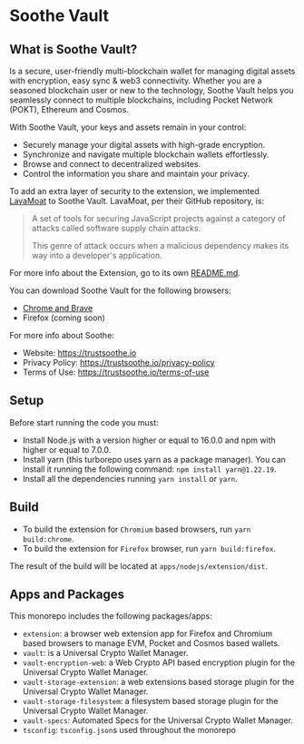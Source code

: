 # Soothe Vault

## What is Soothe Vault?

Is a secure, user-friendly multi-blockchain wallet for managing digital assets with encryption, easy sync & web3
connectivity. Whether you are a seasoned blockchain user or new to the technology, Soothe Vault helps you seamlessly
connect to multiple blockchains, including Pocket Network (POKT), Ethereum and Cosmos.

With Soothe Vault, your keys and assets remain in your control:

- Securely manage your digital assets with high-grade encryption.
- Synchronize and navigate multiple blockchain wallets effortlessly.
- Browse and connect to decentralized websites.
- Control the information you share and maintain your privacy.

To add an extra layer of security to the extension, we implemented [LavaMoat](https://github.com/LavaMoat/LavaMoat) to
Soothe Vault. LavaMoat, per their GitHub repository, is:
> A set of tools for securing JavaScript projects against a category of attacks called software supply chain attacks.
>
> This genre of attack occurs when a malicious dependency makes its way into a developer's application.

For more info about the Extension, go
to its own [README.md](/apps/nodejs/extension/README.md).

You can download Soothe Vault for the following browsers:

- [Chrome and Brave](https://chromewebstore.google.com/detail/soothe-vault/mcgbfmioikpilhncbhdkjbjinfhgplpa)
- Firefox (coming soon)

For more info about Soothe:

- Website: https://trustsoothe.io
- Privacy Policy: https://trustsoothe.io/privacy-policy
- Terms of Use: https://trustsoothe.io/terms-of-use

## Setup

Before start running the code you must:

- Install Node.js with a version higher or equal to 16.0.0 and npm with higher or equal to 7.0.0.
- Install yarn (this turborepo uses yarn as a package manager). You can install it running the following
  command: `npm install yarn@1.22.19`.
- Install all the dependencies running `yarn install` or `yarn`.

## Build

- To build the extension for `Chromium` based browsers, run `yarn build:chrome`.
- To build the extension for `Firefox` browser, run `yarn build:firefox`.

The result of the build will be located at `apps/nodejs/extension/dist`.

## Apps and Packages

This monorepo includes the following packages/apps:

- `extension`: a browser web extension app for Firefox and Chromium based browsers to manage EVM, Pocket and Cosmos
  based wallets.
- `vault`: is a Universal Crypto Wallet Manager.
- `vault-encryption-web`: a Web Crypto API based encryption plugin for the Universal Crypto Wallet Manager.
- `vault-storage-extension`: a web extensions based storage plugin for the Universal Crypto Wallet Manager.
- `vault-storage-filesystem`: a filesystem based storage plugin for the Universal Crypto Wallet Manager.
- `vault-specs`: Automated Specs for the Universal Crypto Wallet Manager.
- `tsconfig`: `tsconfig.json`s used throughout the monorepo

